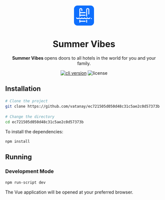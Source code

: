 <p align="center">
    <img src="src/assets/favicon.png">
</p>

<h1 align="center">
  Summer Vibes
</h1>

<p align="center"><b>Summer Vibes </b> opens doors to all hotels in the world for you and your family.</p>

<p align="center"><a href="https://github.com/create-go-app/cli/releases" target="_blank"><img src="https://img.shields.io/badge/version-v0.0.2-blue?style=for-the-badge&logo=none" alt="cli version" /></a>&nbsp;<img src="https://img.shields.io/badge/license-apache_2.0-red?style=for-the-badge&logo=none" alt="license" /></p>

## Installation

```bash
# Clone the project
git clone https://github.com/vatanay/ec721505d050d48c31c5ae2c0d57373b

# Change the directory
cd ec721505d050d48c31c5ae2c0d57373b
```

To install the dependencies:

```bash
npm install
```

## Running

### Development Mode

```bash
npm run-script dev
```

The Vue application will be opened at your preferred browser.
